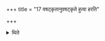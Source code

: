 +++
title = "17 वषट्कृतानुवषट्कृते हुत्वा हरति"

+++

<details><summary>थिते</summary>

वषट्कृतानुवषट्कृते हुत्वा हरति भक्षम् १७
</details>
